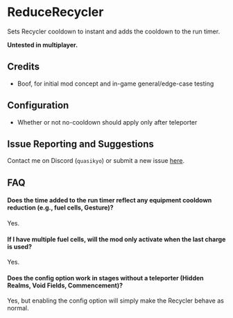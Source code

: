 # ReduceRecycler
Sets Recycler cooldown to instant and adds the cooldown to the run timer.

**Untested in multiplayer.**

## Credits
- Boof, for initial mod concept and in-game general/edge-case testing

## Configuration
- Whether or not no-cooldown should apply only after teleporter

## Issue Reporting and Suggestions
Contact me on Discord (`quasikyo`) or submit a new issue [here](https://github.com/quasikyo/reduce-recycler/issues).

## FAQ

#### Does the time added to the run timer reflect any equipment cooldown reduction (e.g., fuel cells, Gesture)?
Yes.

#### If I have multiple fuel cells, will the mod only activate when the last charge is used?
Yes.

#### Does the config option work in stages without a teleporter (Hidden Realms, Void Fields, Commencement)?
Yes, but enabling the config option will simply make the Recycler behave as normal.
